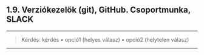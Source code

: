 ## 1.9. Verziókezelők (git), GitHub. Csoportmunka, SLACK

----
> Kérdés: kérdés
> •	opció1 (helyes válasz)
> •	opció2 (helytelen válasz)
----

